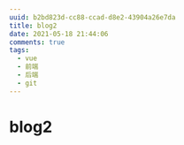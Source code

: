 ```yaml
---
uuid: b2bd823d-cc88-ccad-d8e2-43904a26e7da
title: blog2
date: 2021-05-18 21:44:06
comments: true
tags: 
  - vue
  - 前端
  - 后端
  - git
---
```

# blog2